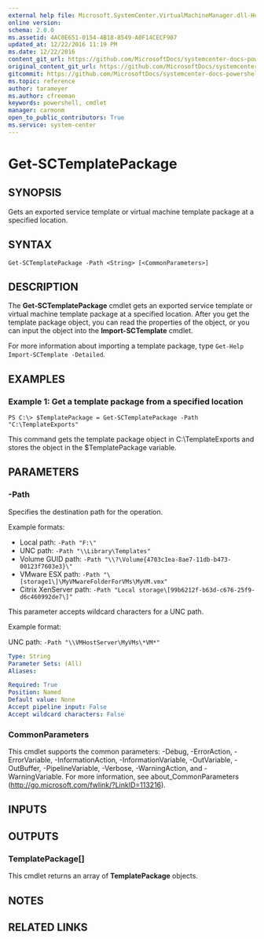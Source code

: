 ```yaml
---
external help file: Microsoft.SystemCenter.VirtualMachineManager.dll-Help.xml
online version: 
schema: 2.0.0
ms.assetid: 4AC0E651-0154-4B18-8549-A0F14CECF907
updated_at: 12/22/2016 11:19 PM
ms.date: 12/22/2016
content_git_url: https://github.com/MicrosoftDocs/systemcenter-docs-powershell/blob/master/systemcenter-cmdlets/SystemCenter2016/VirtualMachineManager/vlatest/Get-SCTemplatePackage.md
original_content_git_url: https://github.com/MicrosoftDocs/systemcenter-docs-powershell/blob/master/systemcenter-cmdlets/SystemCenter2016/VirtualMachineManager/vlatest/Get-SCTemplatePackage.md
gitcommit: https://github.com/MicrosoftDocs/systemcenter-docs-powershell/blob/d74e247404a4c865a6c8da735e1b4d296bcb074e/systemcenter-cmdlets/SystemCenter2016/VirtualMachineManager/vlatest/Get-SCTemplatePackage.md
ms.topic: reference
author: tarameyer
ms.author: cfreeman
keywords: powershell, cmdlet
manager: carmonm
open_to_public_contributors: True
ms.service: system-center
---
```


# Get-SCTemplatePackage

## SYNOPSIS
Gets an exported service template or virtual machine template package at a specified location.

## SYNTAX

```
Get-SCTemplatePackage -Path <String> [<CommonParameters>]
```

## DESCRIPTION
The **Get-SCTemplatePackage** cmdlet gets an exported service template or virtual machine template package at a specified location.
After you get the template package object, you can read the properties of the object, or you can input the object into the **Import-SCTemplate** cmdlet.

For more information about importing a template package, type `Get-Help Import-SCTemplate -Detailed`.

## EXAMPLES

### Example 1: Get a template package from a specified location
```
PS C:\> $TemplatePackage = Get-SCTemplatePackage -Path "C:\TemplateExports"
```

This command gets the template package object in C:\TemplateExports and stores the object in the $TemplatePackage variable.

## PARAMETERS

### -Path
Specifies the destination path for the operation. 

Example formats: 

- Local path: `-Path "F:\"`
- UNC path: `-Path "\\Library\Templates"`
- Volume GUID path: `-Path "\\?\Volume{4703c1ea-8ae7-11db-b473-00123f7603e3}\"`
- VMware ESX path: `-Path "\[storage1\]\MyVMwareFolderForVMs\MyVM.vmx"`
- Citrix XenServer path: `-Path "Local storage\[99b6212f-b63d-c676-25f9-d6c460992de7\]"`

This parameter accepts wildcard characters for a UNC path. 

Example format: 

UNC path:         `-Path "\\VMHostServer\MyVMs\*VM*"`

```yaml
Type: String
Parameter Sets: (All)
Aliases: 

Required: True
Position: Named
Default value: None
Accept pipeline input: False
Accept wildcard characters: False
```

### CommonParameters
This cmdlet supports the common parameters: -Debug, -ErrorAction, -ErrorVariable, -InformationAction, -InformationVariable, -OutVariable, -OutBuffer, -PipelineVariable, -Verbose, -WarningAction, and -WarningVariable. For more information, see about_CommonParameters (http://go.microsoft.com/fwlink/?LinkID=113216).

## INPUTS

## OUTPUTS

### TemplatePackage[]
This cmdlet returns an array of **TemplatePackage** objects.

## NOTES

## RELATED LINKS

